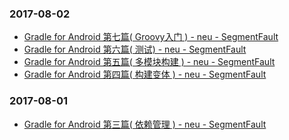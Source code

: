 ### 2017-08-02<br>
+ [Gradle for Android 第七篇( Groovy入门 ) - neu - SegmentFault](https://segmentfault.com/a/1190000004276167#articleHeader2)<br>
+ [Gradle for Android 第六篇( 测试) - neu - SegmentFault](https://segmentfault.com/a/1190000004260141)<br>
+ [Gradle for Android 第五篇( 多模块构建 ) - neu - SegmentFault](https://segmentfault.com/a/1190000004247809)<br>
+ [Gradle for Android 第四篇( 构建变体 ) - neu - SegmentFault](https://segmentfault.com/a/1190000004241503)<br>

### 2017-08-01<br>
+ [Gradle for Android 第三篇( 依赖管理 ) - neu - SegmentFault](https://segmentfault.com/a/1190000004237922)<br>

